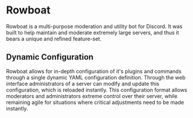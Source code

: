 # Rowboat

Rowboat is a multi-purpose moderation and utility bot for Discord. It was built to help maintain and moderate extremely large servers, and thus it bears a unique and refined feature-set.

## Dynamic Configuration

Rowboat allows for in-depth configuration of it's plugins and commands through a single dynamic YAML configuration definition. Through the web interface administrators of a server can modify and update this configuration, which is reloaded instantly. This configuration format allows moderators and administrators extreme control over their server, while remaining agile for situations where critical adjustments need to be made instantly.
